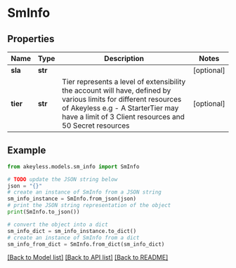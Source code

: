 # SmInfo


## Properties

Name | Type | Description | Notes
------------ | ------------- | ------------- | -------------
**sla** | **str** |  | [optional] 
**tier** | **str** | Tier represents a level of extensibility the account will have, defined by various limits for different resources of Akeyless e.g - A StarterTier may have a limit of 3 Client resources and 50 Secret resources | [optional] 

## Example

```python
from akeyless.models.sm_info import SmInfo

# TODO update the JSON string below
json = "{}"
# create an instance of SmInfo from a JSON string
sm_info_instance = SmInfo.from_json(json)
# print the JSON string representation of the object
print(SmInfo.to_json())

# convert the object into a dict
sm_info_dict = sm_info_instance.to_dict()
# create an instance of SmInfo from a dict
sm_info_from_dict = SmInfo.from_dict(sm_info_dict)
```
[[Back to Model list]](../README.md#documentation-for-models) [[Back to API list]](../README.md#documentation-for-api-endpoints) [[Back to README]](../README.md)


